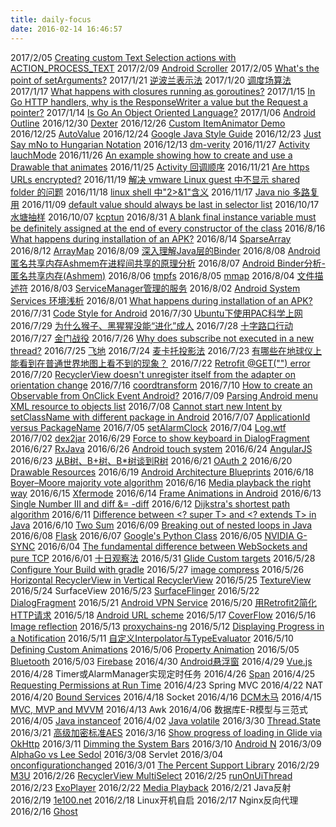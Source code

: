 ```yaml
---
title: daily-focus
date: 2016-02-14 16:46:57
---
```


2017/2/05 [Creating custom Text Selection actions with ACTION_PROCESS_TEXT](https://medium.com/google-developers/custom-text-selection-actions-with-action-process-text-191f792d2999#.vhv5ij8qt)
2017/2/09 [Android Scroller](http://blog.csdn.net/guolin_blog/article/details/48719871)
2017/2/05 [What's the point of setArguments?](http://stackoverflow.com/a/28061999/5435312)
2017/1/21 [逆波兰表示法](https://zh.wikipedia.org/wiki/%E9%80%86%E6%B3%A2%E5%85%B0%E8%A1%A8%E7%A4%BA%E6%B3%95)
2017/1/20 [调度场算法](https://zh.wikipedia.org/wiki/%E8%B0%83%E5%BA%A6%E5%9C%BA%E7%AE%97%E6%B3%95)
2017/1/17 [What happens with closures running as goroutines?](https://golang.org/doc/faq#closures_and_goroutines)
2017/1/15 [In Go HTTP handlers, why is the ResponseWriter a value but the Request a pointer?](http://stackoverflow.com/a/13255928/5435312)
2017/1/14 [Is Go An Object Oriented Language?](http://spf13.com/post/is-go-object-oriented/)
2017/1/06 [Android Outline](https://zhuanlan.zhihu.com/p/20689459)
2016/12/30 [Dexter](https://github.com/Karumi/Dexter)
2016/12/26 [Custom ItemAnimator Demo](https://github.com/google/android-ui-toolkit-demos/blob/master/RecyclerView/RecyclerViewAnimations/app/src/main/java/examples/android/com/recyclerviewanimations/MainActivity.java)
2016/12/25 [AutoValue](https://youtu.be/FfBBTHkRC-o)
2016/12/24 [Google Java Style Guide](https://google.github.io/styleguide/javaguide.html)
2016/12/23 [Just Say mNo to Hungarian Notation](http://jakewharton.com/just-say-no-to-hungarian-notation/)
2016/12/13 [dm-verity](https://source.android.com/security/verifiedboot/)
2016/11/27 [Activity lauchMode](http://wangkuiwu.github.io/2014/06/26/LaunchMode/)
2016/11/26 [An example showing how to create and use a Drawable that animates](https://gist.github.com/scottdweber/5218446)
2016/11/25 [Activity 回调顺序](http://blog.csdn.net/jiangwei0910410003/article/details/16968881)
2016/11/21 [Are https URLs encrypted?](http://stackoverflow.com/a/38727920/5435312)
2016/11/19 [解决 vmware Linux guest 中不显示 shared folder 的问题](https://github.com/rasa/vmware-tools-patches)
2016/11/18 [linux shell 中"2>&1"含义](http://www.cnblogs.com/caolisong/archive/2007/04/25/726896.html)
2016/11/17 [Java nio 多路复用](http://zhihu.com/question/23084473/answer/25133963)
2016/11/09 [default value should always be last in selector list](https://developer.android.com/guide/topics/resources/color-list-resource.html)
2016/10/17 [水塘抽样](https://zh.wikipedia.org/wiki/%E6%B0%B4%E5%A1%98%E6%8A%BD%E6%A8%A3)
2016/10/07 [kcptun](https://github.com/xtaci/kcptun)
2016/8/31 [A blank final instance variable must be definitely assigned at the end of every constructor of the class](http://docs.oracle.com/javase/specs/jls/se7/html/jls-8.html#jls-8.3.1.2)
2016/8/16 [What happens during installation of an APK?](https://www.quora.com/What-happens-during-installation-of-an-APK)
2016/8/14 [SparseArray](https://youtu.be/I16lz26WyzQ)
2016/8/12 [ArrayMap](https://youtu.be/ORgucLTtTDI)
2016/8/09 [深入理解Java层的Binder](http://weishu.me/2016/01/12/binder-index-for-newer/)
2016/8/08 [Android匿名共享内存Ashmem在进程间共享的原理分析](http://blog.csdn.net/luoshengyang/article/details/6666491)
2016/8/07 [Android Binder分析-匿名共享内存(Ashmem)](http://light3moon.com/2015/01/28/Android%20Binder%20%E5%88%86%E6%9E%90%E2%80%94%E2%80%94%E5%8C%BF%E5%90%8D%E5%85%B1%E4%BA%AB%E5%86%85%E5%AD%98[Ashmem]/)
2016/8/06 [tmpfs](https://zh.wikipedia.org/wiki/Tmpfs)
2016/8/05 [mmap](http://www.cnblogs.com/huxiao-tee/p/4660352.html)
2016/8/04 [文件描述符](http://blog.csdn.net/cywosp/article/details/38965239)
2016/8/03 [ServiceManager管理的服务](http://book.51cto.com/art/201109/291234.htm)
2016/8/02 [Android System Services 环境浅析](http://blog.csdn.net/rickleaf/article/details/6369720)
2016/8/01 [What happens during installation of an APK?](https://www.quora.com/What-happens-during-installation-of-an-APK)
2016/7/31 [Code Style for Android](http://source.android.com/source/code-style.html)
2016/7/30 [Ubuntu下使用PAC科学上网](http://www.jianshu.com/p/6280ac9fd95d)
2016/7/29 [为什么猴子、黑猩猩没能“进化”成人](https://zhuanlan.zhihu.com/p/20729633)
2016/7/28 [十字路口行动](https://zh.wikipedia.org/wiki/%E5%8D%81%E5%AD%97%E8%B7%AF%E5%8F%A3%E8%A1%8C%E5%8A%A8)
2016/7/27 [金门战役](https://zh.wikipedia.org/wiki/%E5%8F%A4%E5%AF%A7%E9%A0%AD%E6%88%B0%E5%BD%B9)
2016/7/26 [Why does subscribe not executed in a new thread?](http://stackoverflow.com/a/29169526/5435312)
2016/7/25 [飞地](https://zh.wikipedia.org/wiki/%E9%A3%9B%E5%9C%B0)
2016/7/24 [麦卡托投影法](https://zh.wikipedia.org/wiki/%E9%BA%A5%E5%8D%A1%E6%89%98%E6%8A%95%E5%BD%B1%E6%B3%95)
2016/7/23 [有哪些在地球仪上能看到在普通世界地图上看不到的现象？](https://www.zhihu.com/question/41058513)
2016/7/22 [Retrofit @GET("") error](https://github.com/square/retrofit/issues/1567#issuecomment-180115150)
2016/7/20 [RecyclerView doesn't unregister itself from the adapter on orientation change](http://stackoverflow.com/questions/30132643/recyclerview-doesnt-unregister-itself-from-the-adapter-on-orientation-change)
2016/7/16 [coordtransform](https://github.com/wandergis/coordtransform)
2016/7/10 [How to create an Observable from OnClick Event Android?](http://stackoverflow.com/a/25457868/5435312)
2016/7/09 [Parsing Android menu XML resource to objects list](http://stackoverflow.com/a/24592260/5435312)
2016/7/08 [Cannot start new Intent by setClassName with different package in Android](http://stackoverflow.com/a/31377368/5435312)
2016/7/07 [ApplicationId versus PackageName](http://tools.android.com/tech-docs/new-build-system/applicationid-vs-packagename)
2016/7/05 <a href="https://developer.android.com/reference/android/app/AlarmManager.html#setAlarmClock(android.app.AlarmManager.AlarmClockInfo, android.app.PendingIntent)">setAlarmClock</a>
2016/7/04 <a href="https://developer.android.com/reference/android/util/Log.html#wtf(java.lang.String, java.lang.String)">Log.wtf</a>
2016/7/02 [dex2jar](https://github.com/pxb1988/dex2jar)
2016/6/29 [Force to show keyboard in DialogFragment](http://stackoverflow.com/a/17238023/5435312)
2016/6/27 [RxJava](https://goo.gl/photos/ZMjUyXpoJYNBhjah6)
2016/6/26 [Android touch system](https://goo.gl/photos/Q477A9cSSAY5jp1m7)
2016/6/24 [AngularJS](https://angularjs.org/)
2016/6/23 [从B树、B+树、B*树谈到R树](http://blog.csdn.net/v_JULY_v/article/details/6530142)
2016/6/21 [OAuth 2](https://developers.google.com/identity/protocols/OAuth2)
2016/6/20 [Drawable Resources](https://developer.android.com/guide/topics/resources/drawable-resource.html)
2016/6/19 [Android Architecture Blueprints](https://github.com/googlesamples/android-architecture)
2016/6/18 [Boyer–Moore majority vote algorithm](https://en.wikipedia.org/wiki/Boyer%E2%80%93Moore_majority_vote_algorithm)
2016/6/16 [Media playback the right way](https://youtu.be/XQwe30cZffg)
2016/6/15 [Xfermode](http://blog.csdn.net/allen315410/article/details/45077165)
2016/6/14 [Frame Animations in Android](https://www.bignerdranch.com/blog/frame-animations-in-android/)
2016/6/13 [Single Number III and diff &= -diff](https://leetcode.com/discuss/52351/accepted-java-space-easy-solution-with-detail-explanations)
2016/6/12 [Dijkstra's shortest path algorithm](http://www.vogella.com/tutorials/JavaAlgorithmsDijkstra/article.html)
2016/6/11 [Difference between <? super T> and <? extends T> in Java](http://stackoverflow.com/questions/4343202/difference-between-super-t-and-extends-t-in-java)
2016/6/10 [Two Sum](https://leetcode.com/articles/two-sum/)
2016/6/09 [Breaking out of nested loops in Java](http://stackoverflow.com/a/886979/5435312)
2016/6/08 [Flask](http://flask.pocoo.org/docs/0.11/)
2016/6/07 [Google's Python Class](https://developers.google.com/edu/python/)
2016/6/05 [NVIDIA G-SYNC](http://www.geforce.cn/hardware/technology/g-sync/technology)
2016/6/04 [The fundamental difference between WebSockets and pure TCP](http://stackoverflow.com/a/2681874/5435312)
2016/6/01 [十日观察法](https://www.zhihu.com/question/20399153)
2016/5/31 [Glide Custom targets](https://github.com/bumptech/glide/wiki/Custom-targets)
2016/5/28 [Configure Your Build with gradle](https://developer.android.com/studio/build/index.html)
2016/5/27 [image compress](https://youtu.be/r_LpCi6DQME?list=PLAqBp3uzdSpLI3QVoY1p-d83dGb1NUrJ7)
2016/5/26 [Horizontal RecyclerView in Vertical RecyclerView](http://android-pratap.blogspot.com/2015/12/horizontal-recyclerview-in-vertical.html)
2016/5/25 [TextureView](https://developer.android.com/reference/android/view/TextureView.html)
2016/5/24 SurfaceView
2016/5/23 [SurfaceFlinger](http://blog.csdn.net/luoshengyang/article/details/7846923)
2016/5/22 [DialogFragment](https://developer.android.com/reference/android/app/DialogFragment.html)
2016/5/21 [Android VPN Service](http://www.thegeekstuff.com/2014/06/android-vpn-service/)
2016/5/20 [用Retrofit2简化HTTP请求](https://realm.io/cn/news/droidcon-jake-wharton-simple-http-retrofit-2/)
2016/5/18 [Android URL scheme](https://zhuanlan.zhihu.com/p/19848910)
2016/5/17 [CoverFlow](https://github.com/moondroid/CoverFlow)
2016/5/16 [Image reflection](http://stackoverflow.com/a/19174166/5435312)
2016/5/13 [proxychains-ng](https://github.com/rofl0r/proxychains-ng)
2016/5/12 [Displaying Progress in a Notification](http://developer.android.com/intl/zh-cn/training/notify-user/display-progress.html)
2016/5/11 [自定义Interpolator与TypeEvaluator](http://www.cnblogs.com/wondertwo/p/5327586.html)
2016/5/10 [Defining Custom Animations](http://developer.android.com/training/material/animations.html)
2016/5/06 [Property Animation](http://developer.android.com/guide/topics/graphics/prop-animation.html)
2016/5/05 [Bluetooth](http://developer.android.com/intl/zh-cn/guide/topics/connectivity/bluetooth.html)
2016/5/03 [Firebase](https://www.firebase.com/)
2016/4/30 [Android悬浮窗](http://blog.csdn.net/guolin_blog/article/details/8689140)
2016/4/29 [Vue.js](http://vuejs.org.cn/)
2016/4/28 Timer或AlarmManager实现定时任务
2016/4/26 [Span](http://rocko.xyz/2015/03/04/%E3%80%90%E8%AF%91%E3%80%91Spans%EF%BC%8C%E4%B8%80%E4%B8%AA%E5%BC%BA%E5%A4%A7%E7%9A%84%E6%A6%82%E5%BF%B5/)
2016/4/25 [Requesting Permissions at Run Time](http://developer.android.com/training/permissions/requesting.html)
2016/4/23 Spring MVC
2016/4/22 NAT
2016/4/20 [Bound Services](http://developer.android.com/guide/components/bound-services.html)
2016/4/18 Socket
2016/4/16 [DCM木马](http://www.freebuf.com/articles/system/101447.html)
2016/4/15 [MVC, MVP and MVVM](http://zjutkz.net/2016/04/13/%E9%80%89%E6%8B%A9%E6%81%90%E6%83%A7%E7%97%87%E7%9A%84%E7%A6%8F%E9%9F%B3%EF%BC%81%E6%95%99%E4%BD%A0%E8%AE%A4%E6%B8%85MVC%EF%BC%8CMVP%E5%92%8CMVVM/)
2016/4/13 Awk
2016/4/06 数据库E-R模型与三范式
2016/4/05 [Java instanceof](http://zhihu.com/question/21574535/answer/18998914?utm_campaign=webshare&amp;utm_source=weibo&amp;utm_medium=zhihu)
2016/4/02 [Java volatile](http://www.infoq.com/cn/articles/ftf-java-volatile)
2016/3/30 [Thread.State](https://docs.oracle.com/javase/7/docs/api/java/lang/Thread.State.html)
2016/3/21 [高级加密标准AES](http://blog.poxiao.me/p/advanced-encryption-standard-and-block-cipher-mode/)
2016/3/16 [Show progress of loading in Glide via OkHttp](https://gist.github.com/TWiStErRob/08d5807e396740e52c90)
2016/3/11 [Dimming the System Bars](http://developer.android.com/intl/zh-cn/training/system-ui/dim.html)
2016/3/10 [Android N](http://android-developers.blogspot.jp/2016/03/first-preview-of-android-n-developer.html)
2016/3/09 [AlphaGo vs Lee Sedol](https://www.youtube.com/watch?v=vFr3K2DORc8)
2016/3/08 Servlet
2016/3/04 [onconfigurationchanged](http://developer.android.com/intl/zh-cn/guide/topics/resources/runtime-changes.html#HandlingTheChange)
2016/3/01 [The Percent Support Library](https://plus.google.com/+AndroidDevelopers/posts/ZQS29a5yroK)
2016/2/29 [M3U](https://zh.wikipedia.org/wiki/M3U)
2016/2/26 [RecyclerView MultiSelect](http://bignerdranch.github.io/recyclerview-multiselect/)
2016/2/25 [runOnUiThread](http://stackoverflow.com/questions/12618038/why-to-use-handlers-while-runonuithread-does-the-same)
2016/2/23 [ExoPlayer](https://google.github.io/ExoPlayer/)
2016/2/22 [Media Playback](http://developer.android.com/intl/zh-cn/guide/topics/media/mediaplayer.html#viacontentresolver)
2016/2/21 Java反射
2016/2/19 [1e100.net](https://support.google.com/faqs/answer/174717?hl=en)
2016/2/18 Linux开机自启
2016/2/17 Nginx反向代理
2016/2/16 [Ghost](https://ghost.org)



